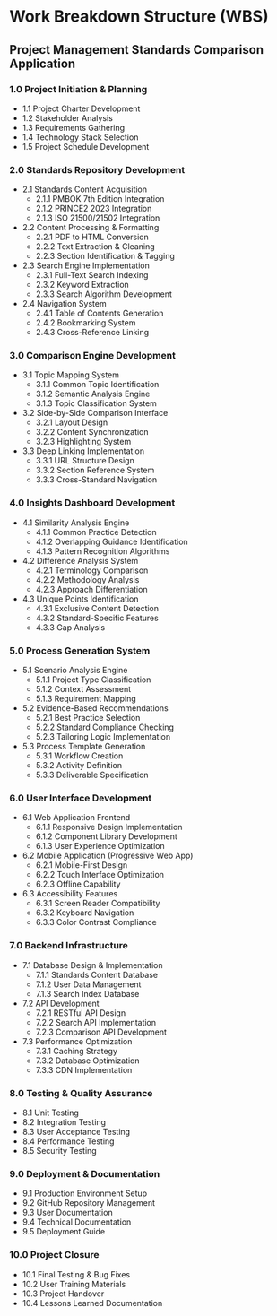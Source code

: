 # Work Breakdown Structure (WBS)
## Project Management Standards Comparison Application

### 1.0 Project Initiation & Planning
- 1.1 Project Charter Development
- 1.2 Stakeholder Analysis
- 1.3 Requirements Gathering
- 1.4 Technology Stack Selection
- 1.5 Project Schedule Development

### 2.0 Standards Repository Development
- 2.1 Standards Content Acquisition
  - 2.1.1 PMBOK 7th Edition Integration
  - 2.1.2 PRINCE2 2023 Integration
  - 2.1.3 ISO 21500/21502 Integration
- 2.2 Content Processing & Formatting
  - 2.2.1 PDF to HTML Conversion
  - 2.2.2 Text Extraction & Cleaning
  - 2.2.3 Section Identification & Tagging
- 2.3 Search Engine Implementation
  - 2.3.1 Full-Text Search Indexing
  - 2.3.2 Keyword Extraction
  - 2.3.3 Search Algorithm Development
- 2.4 Navigation System
  - 2.4.1 Table of Contents Generation
  - 2.4.2 Bookmarking System
  - 2.4.3 Cross-Reference Linking

### 3.0 Comparison Engine Development
- 3.1 Topic Mapping System
  - 3.1.1 Common Topic Identification
  - 3.1.2 Semantic Analysis Engine
  - 3.1.3 Topic Classification System
- 3.2 Side-by-Side Comparison Interface
  - 3.2.1 Layout Design
  - 3.2.2 Content Synchronization
  - 3.2.3 Highlighting System
- 3.3 Deep Linking Implementation
  - 3.3.1 URL Structure Design
  - 3.3.2 Section Reference System
  - 3.3.3 Cross-Standard Navigation

### 4.0 Insights Dashboard Development
- 4.1 Similarity Analysis Engine
  - 4.1.1 Common Practice Detection
  - 4.1.2 Overlapping Guidance Identification
  - 4.1.3 Pattern Recognition Algorithms
- 4.2 Difference Analysis System
  - 4.2.1 Terminology Comparison
  - 4.2.2 Methodology Analysis
  - 4.2.3 Approach Differentiation
- 4.3 Unique Points Identification
  - 4.3.1 Exclusive Content Detection
  - 4.3.2 Standard-Specific Features
  - 4.3.3 Gap Analysis

### 5.0 Process Generation System
- 5.1 Scenario Analysis Engine
  - 5.1.1 Project Type Classification
  - 5.1.2 Context Assessment
  - 5.1.3 Requirement Mapping
- 5.2 Evidence-Based Recommendations
  - 5.2.1 Best Practice Selection
  - 5.2.2 Standard Compliance Checking
  - 5.2.3 Tailoring Logic Implementation
- 5.3 Process Template Generation
  - 5.3.1 Workflow Creation
  - 5.3.2 Activity Definition
  - 5.3.3 Deliverable Specification

### 6.0 User Interface Development
- 6.1 Web Application Frontend
  - 6.1.1 Responsive Design Implementation
  - 6.1.2 Component Library Development
  - 6.1.3 User Experience Optimization
- 6.2 Mobile Application (Progressive Web App)
  - 6.2.1 Mobile-First Design
  - 6.2.2 Touch Interface Optimization
  - 6.2.3 Offline Capability
- 6.3 Accessibility Features
  - 6.3.1 Screen Reader Compatibility
  - 6.3.2 Keyboard Navigation
  - 6.3.3 Color Contrast Compliance

### 7.0 Backend Infrastructure
- 7.1 Database Design & Implementation
  - 7.1.1 Standards Content Database
  - 7.1.2 User Data Management
  - 7.1.3 Search Index Database
- 7.2 API Development
  - 7.2.1 RESTful API Design
  - 7.2.2 Search API Implementation
  - 7.2.3 Comparison API Development
- 7.3 Performance Optimization
  - 7.3.1 Caching Strategy
  - 7.3.2 Database Optimization
  - 7.3.3 CDN Implementation

### 8.0 Testing & Quality Assurance
- 8.1 Unit Testing
- 8.2 Integration Testing
- 8.3 User Acceptance Testing
- 8.4 Performance Testing
- 8.5 Security Testing

### 9.0 Deployment & Documentation
- 9.1 Production Environment Setup
- 9.2 GitHub Repository Management
- 9.3 User Documentation
- 9.4 Technical Documentation
- 9.5 Deployment Guide

### 10.0 Project Closure
- 10.1 Final Testing & Bug Fixes
- 10.2 User Training Materials
- 10.3 Project Handover
- 10.4 Lessons Learned Documentation
